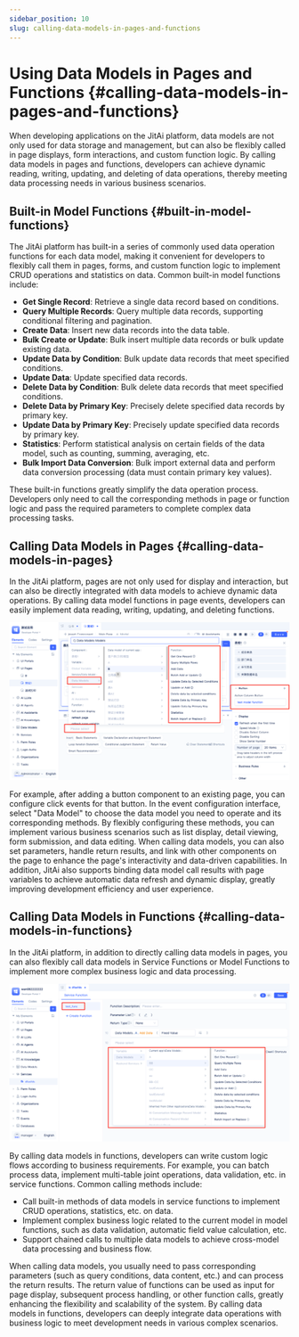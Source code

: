 ```yaml
---
sidebar_position: 10
slug: calling-data-models-in-pages-and-functions
---
```


# Using Data Models in Pages and Functions {#calling-data-models-in-pages-and-functions}

When developing applications on the JitAi platform, data models are not only used for data storage and management, but can also be flexibly called in page displays, form interactions, and custom function logic. By calling data models in pages and functions, developers can achieve dynamic reading, writing, updating, and deleting of data operations, thereby meeting data processing needs in various business scenarios.

## Built-in Model Functions {#built-in-model-functions}

The JitAi platform has built-in a series of commonly used data operation functions for each data model, making it convenient for developers to flexibly call them in pages, forms, and custom function logic to implement CRUD operations and statistics on data. Common built-in model functions include:

- **Get Single Record**: Retrieve a single data record based on conditions.
- **Query Multiple Records**: Query multiple data records, supporting conditional filtering and pagination.
- **Create Data**: Insert new data records into the data table.
- **Bulk Create or Update**: Bulk insert multiple data records or bulk update existing data.
- **Update Data by Condition**: Bulk update data records that meet specified conditions.
- **Update Data**: Update specified data records.
- **Delete Data by Condition**: Bulk delete data records that meet specified conditions.
- **Delete Data by Primary Key**: Precisely delete specified data records by primary key.
- **Update Data by Primary Key**: Precisely update specified data records by primary key.
- **Statistics**: Perform statistical analysis on certain fields of the data model, such as counting, summing, averaging, etc.
- **Bulk Import Data Conversion**: Bulk import external data and perform data conversion processing (data must contain primary key values).

These built-in functions greatly simplify the data operation process. Developers only need to call the corresponding methods in page or function logic and pass the required parameters to complete complex data processing tasks.

## Calling Data Models in Pages {#calling-data-models-in-pages}

In the JitAi platform, pages are not only used for display and interaction, but can also be directly integrated with data models to achieve dynamic data operations. By calling data model functions in page events, developers can easily implement data reading, writing, updating, and deleting functions.

![](./img/page-use-model.png)

For example, after adding a button component to an existing page, you can configure click events for that button. In the event configuration interface, select "Data Model" to choose the data model you need to operate and its corresponding methods. By flexibly configuring these methods, you can implement various business scenarios such as list display, detail viewing, form submission, and data editing. When calling data models, you can also set parameters, handle return results, and link with other components on the page to enhance the page's interactivity and data-driven capabilities.
In addition, JitAi also supports binding data model call results with page variables to achieve automatic data refresh and dynamic display, greatly improving development efficiency and user experience.

## Calling Data Models in Functions {#calling-data-models-in-functions}

In the JitAi platform, in addition to directly calling data models in pages, you can also flexibly call data models in Service Functions or Model Functions to implement more complex business logic and data processing.

![](./img/func-use-model.png)

By calling data models in functions, developers can write custom logic flows according to business requirements. For example, you can batch process data, implement multi-table joint operations, data validation, etc. in service functions. Common calling methods include:

- Call built-in methods of data models in service functions to implement CRUD operations, statistics, etc. on data.
- Implement complex business logic related to the current model in model functions, such as data validation, automatic field value calculation, etc.
- Support chained calls to multiple data models to achieve cross-model data processing and business flow.

When calling data models, you usually need to pass corresponding parameters (such as query conditions, data content, etc.) and can process the return results. The return value of functions can be used as input for page display, subsequent process handling, or other function calls, greatly enhancing the flexibility and scalability of the system.
By calling data models in functions, developers can deeply integrate data operations with business logic to meet development needs in various complex scenarios.